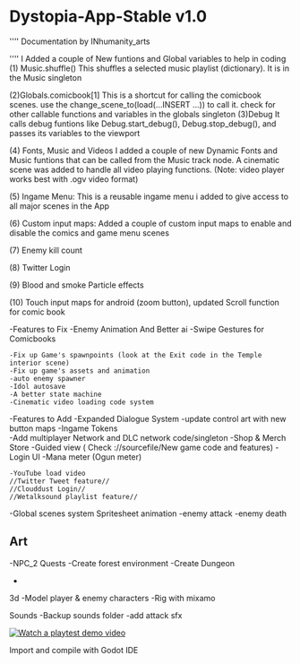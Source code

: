 # Dystopia-App-Stable v1.0
''''
Documentation by INhumanity_arts 

''''
I Added a couple of New funtions and Global variables to help in coding
(1) Music.shuffle()
	This shuffles a selected music playlist (dictionary). It is in the Music singleton 

(2)Globals.comicbook[1]
	This is a shortcut for calling the comicbook scenes. use the change_scene_to(load(...INSERT ...)) to call it. 
	check for other callable functions and variables in the globals singleton 
(3)Debug
	It calls debug funtions like Debug.start_debug(), Debug.stop_debug(), and passes its variables to the viewport

(4) Fonts, Music and Videos
	I added a couple of new Dynamic Fonts and Music funtions that can be called from the Music track node. A cinematic scene
	was added to handle all video playing functions. (Note: video player works best with .ogv video format)


(5) Ingame Menu:
	This is a reusable ingame menu i added to give access to all major scenes in the App


(6) Custom input maps:
	Added a couple of custom input maps to enable and disable the comics and game menu scenes 

(7) Enemy kill count

(8) Twitter Login

(9) Blood and smoke Particle effects 

(10) Touch input maps for android (zoom button), updated Scroll function for comic book 

-Features to Fix
	-Enemy Animation And Better ai
	-Swipe Gestures for Comicbooks


	-Fix up Game's spawnpoints (look at the Exit code in the Temple interior scene)
	-Fix up game's assets and animation
	-auto enemy spawner
	-Idol autosave
	-A better state machine
	-Cinematic video loading code system


-Features to Add
	-Expanded Dialogue System
	-update control art with new button maps
	-Ingame Tokens	
	-Add multiplayer Network and DLC network code/singleton
	-Shop & Merch Store
	-Guided view ( Check ://sourcefile/New game code and features)
	-Login UI
	-Mana meter (Ogun meter)
	
	-YouTube load video
	//Twitter Tweet feature//
	//Clouddust Login//
	//Wetalksound playlist feature//
	

-Global scenes system
Spritesheet animation
-enemy attack
-enemy death 

Art
-

-NPC_2 Quests
-Create forest environment
-Create Dungeon

-

3d
-Model player & enemy characters
-Rig with mixamo

Sounds
-Backup sounds folder
-add attack sfx

[![Watch a playtest demo video](https://img.youtube.com/vi/WLTgP-Axb-g/hqdefault.jpg)](https://youtu.be/WLTgP-Axb-g)
	

Import and compile with Godot IDE
